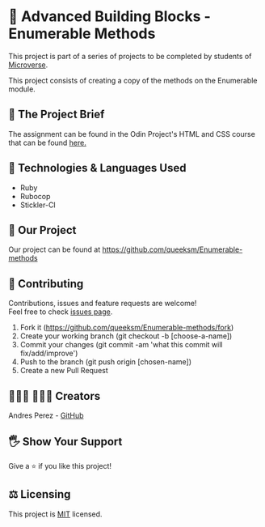 # 💭 Advanced Building Blocks - Enumerable Methods

This project is part of a series of projects to be completed by students of [Microverse](https://www.microverse.org/ 'The Global School for Remote Software Developers!').

This project consists of creating a copy of the methods on the Enumerable module.

## 🔮 The Project Brief

The assignment can be found in the Odin Project's HTML and CSS course that can be found [here.](https://www.theodinproject.com/courses/ruby-programming/lessons/advanced-building-blocks)

## 🔨 Technologies & Languages Used

- Ruby
- Rubocop
- Stickler-CI

## 🚀 Our Project

Our project can be found at https://github.com/queeksm/Enumerable-methods

## 🦄 Contributing

Contributions, issues and feature requests are welcome!<br />Feel free to check [issues page](https://github.com/queeksm/Enumerable-methods/issues).

1. Fork it (https://github.com/queeksm/Enumerable-methods/fork)
2. Create your working branch (git checkout -b [choose-a-name])
3. Commit your changes (git commit -am 'what this commit will fix/add/improve')
4. Push to the branch (git push origin [chosen-name])
5. Create a new Pull Request

## 👨🏽‍💻 👨🏿‍💻 Creators

Andres Perez - [GitHub](https://github.com/queeksm)

## 🖐️ Show Your Support

Give a ⭐️ if you like this project!

## ⚖️ Licensing

This project is [MIT](https://github.com/queeksm/Enumerable-methods/LICENSE.txt) licensed.